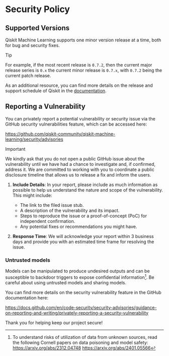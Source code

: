 # Security Policy

## Supported Versions

Qiskit Machine Learning supports one minor version release at a time, both for bug and security fixes.

> [!TIP]
> For example, if the most recent release is `0.7.2`, then the current major release series is `0.x` the current minor 
> release is `0.7.x`, with `0.7.2` being the current patch release.

As an additional resource, you can find more details on the release and support schedule of Qiskit in the [documentation](https://docs.quantum.ibm.com/start/install#release-schedule).

## Reporting a Vulnerability

You can privately report a potential vulnerability or security issue
via the GitHub security vulnerabilities feature, which can be accessed here:

https://github.com/qiskit-community/qiskit-machine-learning/security/advisories

> [!IMPORTANT]
> We kindly ask that you do not open a public GitHub issue about the vulnerability until we have had a chance to 
investigate and, if confirmed, address it. We are committed to working with you to coordinate a public disclosure 
timeline that allows us to release a fix and inform the users.

1. **Include Details**: In your report, please include as much information as possible to help us understand the 
nature and scope of the vulnerability. This might include:
   - The link to the filed issue stub.
   - A description of the vulnerability and its impact.
   - Steps to reproduce the issue or a proof-of-concept (PoC) for independent confirmation.
   - Any potential fixes or recommendations you might have.

2. **Response Time**: We will acknowledge your report within 3 business days and provide you with an estimated time frame for resolving the issue.


### Untrusted models
Models can be manipulated to produce undesired outputs and can be susceptible to 
backdoor triggers to expose confidential information[^data-poisoning-sources]. Be careful about using untrusted models 
and sharing models.

You can find more details on the security vulnerability feature in the GitHub documentation here:

https://docs.github.com/en/code-security/security-advisories/guidance-on-reporting-and-writing/privately-reporting-a-security-vulnerability

Thank you for helping keep our project secure! 

[^data-poisoning-sources]: To understand risks of utilization of data from unknown sources, read the following Cornell 
papers on data poisoning and model safety:
    https://arxiv.org/abs/2312.04748
    https://arxiv.org/abs/2401.05566
